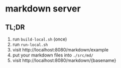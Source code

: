 # markdown server

## TL;DR

1. run `build-local.sh` (once)
2. run `run-local.sh`
3. visit http://localhost:8080/markdown/example
4. put your markdown files into `./src/md/`
5. visit http://localhost:8080/markdown/{basename}

